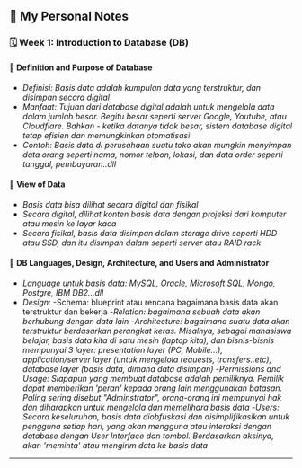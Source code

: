 ## 📘 My Personal Notes

### 🗓️ Week 1: Introduction to Database (DB)

#### 📍 Definition and Purpose of Database
- _Definisi: Basis data adalah kumpulan data yang terstruktur, dan disimpan secara digital_
- _Manfaat: Tujuan dari database digital adalah untuk mengelola data dalam jumlah besar. Begitu besar seperti server Google, Youtube, atau Cloudflare. Bahkan - ketika datanya tidak besar, sistem database digital tetap efisien dan memungkinkan otomatisasi_
- _Contoh: Basis data di perusahaan suatu toko akan mungkin menyimpan data orang seperti nama, nomor telpon, lokasi, dan data order seperti tanggal, pembayaran..dll_

#### 📍 View of Data
- _Basis data bisa dilihat secara digital dan fisikal_
- _Secara digital, dilihat konten basis data dengan projeksi dari komputer atau mesin ke layar kaca_
- _Secara fisikal, basis data disimpan dalam storage drive seperti HDD atau SSD, dan itu disimpan dalam seperti server atau RAID rack_

#### 📍 DB Languages, Design, Architecture, and Users and Administrator
- _Language untuk basis data: MySQL, Oracle, Microsoft SQL, Mongo, Postgre, IBM DB2...dll_
- _Design:_
          -Schema: blueprint atau rencana bagaimana basis data akan terstruktur dan bekerja
          -_Relation: bagaimana sebuah data akan berhubung dengan data lain_
-_Architecture: bagaimana suatu data akan terstruktur berdasarkan perangkat keras. Misalnya, sebagai mahasiswa belajar, basis data kita di satu mesin (laptop kita), dan bisnis-bisnis mempunyai 3 layer: presentation layer (PC, Mobile...), application/server layer (untuk mengelola requests, transfers..etc), database layer (basis data, dimana data disimpan)_
-_Permissions and Usage: Siapapun yang membuat database adalah pemiliknya. Pemilik dapat memberikan 'peran' kepada orang lain menggunakan batasan. Paling sering disebut "Adminstrator", orang-orang ini mempunyai hak dan diharapkan untuk mengelola dan memelihara basis data_
-_Users: Secara keseluruhan, basis data diobfuskasi dan disimplifikasikan untuk pengguna setiap hari, yang akan mengguna atau interaksi dengan database dengan User Interface dan tombol. Berdasarkan aksinya, akan 'meminta' atau mengirim data ke basis data_ 


---
